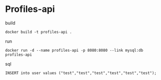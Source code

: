 # Profiles-api

build
```
docker build -t profiles-api .
```

run
```
docker run -d --name profiles-api -p 8080:8080 --link mysql:db profiles-api
```

sql
```
INSERT into user values ("test","test","test","test","test","test");
```